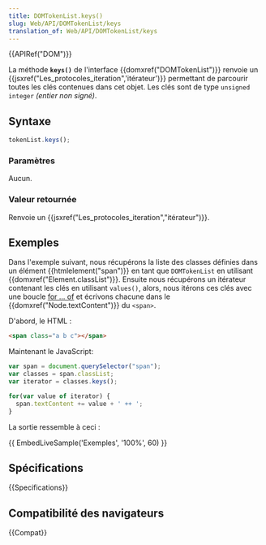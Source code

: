 ```yaml
---
title: DOMTokenList.keys()
slug: Web/API/DOMTokenList/keys
translation_of: Web/API/DOMTokenList/keys
---
```


{{APIRef("DOM")}}

La méthode **`keys()`** de l'interface {{domxref("DOMTokenList")}} renvoie un {{jsxref("Les_protocoles_iteration",'itérateur')}} permettant de parcourir toutes les clés contenues dans cet objet. Les clés sont de type `unsigned integer` _(entier non signé)_.

## Syntaxe

```js
tokenList.keys();
```

### Paramètres

Aucun.

### Valeur retournée

Renvoie un {{jsxref("Les_protocoles_iteration","itérateur")}}.

## Exemples

Dans l'exemple suivant, nous récupérons la liste des classes définies dans un élément {{htmlelement("span")}} en tant que `DOMTokenList` en utilisant {{domxref("Element.classList")}}. Ensuite nous récupérons un itérateur contenant les clés en utilisant `values()`, alors, nous itérons ces clés avec une boucle [for ... of](/fr/docs/Web/JavaScript/Reference/Statements/for...of) et écrivons chacune dans le {{domxref("Node.textContent")}} du `<span>`.

D'abord, le HTML :

```html
<span class="a b c"></span>
```

Maintenant le JavaScript:

```js
var span = document.querySelector("span");
var classes = span.classList;
var iterator = classes.keys();

for(var value of iterator) {
  span.textContent += value + ' ++ ';
}
```

La sortie ressemble à ceci :

{{ EmbedLiveSample('Exemples', '100%', 60) }}

## Spécifications

{{Specifications}}

## Compatibilité des navigateurs

{{Compat}}
